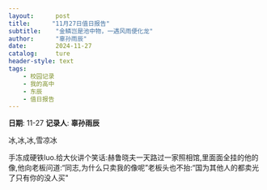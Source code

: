 ```yaml
---
layout:      post
title:      "11月27日值日报告"
subtitle:    "金鳞岂是池中物，一遇风雨便化龙"
author:      "辜孙雨辰"
date:        2024-11-27
catalog:     ture
header-style: text
tags: 
    - 校园记录
    - 我的高中
    - 东辰
    - 值日报告
---
```


**日期**: 11-27
**记录人**: **辜孙雨辰**

冰,冰,冰,雪凉冰

手冻成硬铁luo.给大伙讲个笑话:赫鲁晓夫一天路过一家照相馆,里面面全挂的他的像,他向老板问道:“同志,为什么只卖我的像呢”老板头也不抬:“国为其他人的都卖光了只有你的没人买"
